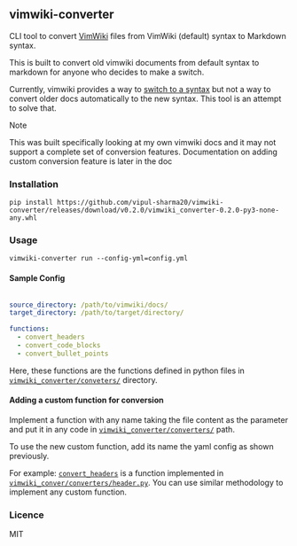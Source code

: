 ## vimwiki-converter

CLI tool to convert [VimWiki][vimwiki] files from VimWiki (default) syntax to Markdown syntax.

This is built to convert old vimwiki documents from default syntax to markdown
for anyone who decides to make a switch.

Currently, vimwiki provides a way to [switch to a syntax][switch] but not a way
to convert older docs automatically to the new syntax. This tool is an attempt
to solve that.

> [!NOTE]
> This was built specifically looking at my own vimwiki docs and it may
> not support a complete set of conversion features. Documentation on adding
> custom conversion feature is later in the doc

### Installation

```
pip install https://github.com/vipul-sharma20/vimwiki-converter/releases/download/v0.2.0/vimwiki_converter-0.2.0-py3-none-any.whl
```

### Usage

```
vimwiki-converter run --config-yml=config.yml
```

#### Sample Config

```yaml

source_directory: /path/to/vimwiki/docs/
target_directory: /path/to/target/directory/

functions:
  - convert_headers
  - convert_code_blocks
  - convert_bullet_points
```

Here, these functions are the functions defined in python files in
[`vimwiki_converter/conveters/`][converters] directory.

#### Adding a custom function for conversion

Implement a function with any name taking the file content as the parameter and
put it in any code in [`vimwiki_converter/converters/`][converters] path.

To use the new custom function, add its name the yaml config as shown
previously.

For example: [`convert_headers`][convert_headers] is a function implemented in
[`vimwiki_conver/converters/header.py`][header]. You can use similar methodology to
implement any custom function.

### Licence

MIT


[vimwiki]: https://github.com/vimwiki/vimwiki
[switch]: https://github.com/vimwiki/vimwiki?tab=readme-ov-file#changing-wiki-syntax
[converters]: ./vimwiki_converter/converters/
[convert_headers]: https://github.com/vipul-sharma20/vimwiki-converter/blob/main/vimwiki_converter/converters/header.py#L4
[header]: ./vimwiki_converter/converters/header.py
